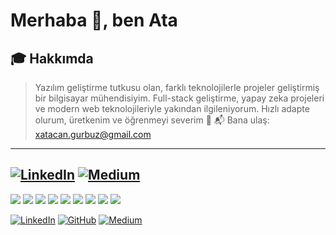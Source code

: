 # Merhaba 👋, ben Ata

## 🎓 Hakkımda

> Yazılım geliştirme tutkusu olan, farklı teknolojilerle projeler geliştirmiş bir bilgisayar mühendisiyim. Full-stack geliştirme, yapay zeka projeleri ve modern web teknolojileriyle yakından ilgileniyorum. Hızlı adapte olurum, üretkenim ve öğrenmeyi severim 🚀 
📬 Bana ulaş: [xatacan.gurbuz@gmail.com](mailto:xatacan.gurbuz@gmail.com)
---
[![LinkedIn](https://img.shields.io/badge/LinkedIn-blue?logo=linkedin)](https://www.linkedin.com/in/atacan-gurbuz)
[![Medium](https://img.shields.io/badge/Medium-12100E?logo=medium&logoColor=white)](https://medium.com/@atacan.gurbuz)
---
<img src="https://img.shields.io/badge/PHP-777BB4?logo=php&logoColor=white"/> <img src="https://img.shields.io/badge/Laravel-red?logo=laravel&logoColor=white"/> <img src="https://img.shields.io/badge/Python-3776AB?logo=python&logoColor=white"/> <img src="https://img.shields.io/badge/Flask-000000?logo=flask&logoColor=white"/> <img src="https://img.shields.io/badge/React-61DAFB?logo=react&logoColor=black"/> <img src="https://img.shields.io/badge/FastAPI-009688?logo=fastapi&logoColor=white"/> <img src="https://img.shields.io/badge/PostgreSQL-336791?logo=postgresql&logoColor=white"/> <img src="https://img.shields.io/badge/LLM-FFB000?logo=openai&logoColor=black"/> <img src="https://img.shields.io/badge/Linux-FCC624?logo=linux&logoColor=black"/>


[![LinkedIn](https://img.shields.io/badge/LinkedIn-blue?logo=linkedin)](https://www.linkedin.com/in/atacan-gurbuz) [![GitHub](https://img.shields.io/badge/GitHub-000?logo=github)](https://github.com/gurbuzz) [![Medium](https://img.shields.io/badge/Medium-12100E?logo=medium&logoColor=white)](https://medium.com/@atacan.gurbuz)
